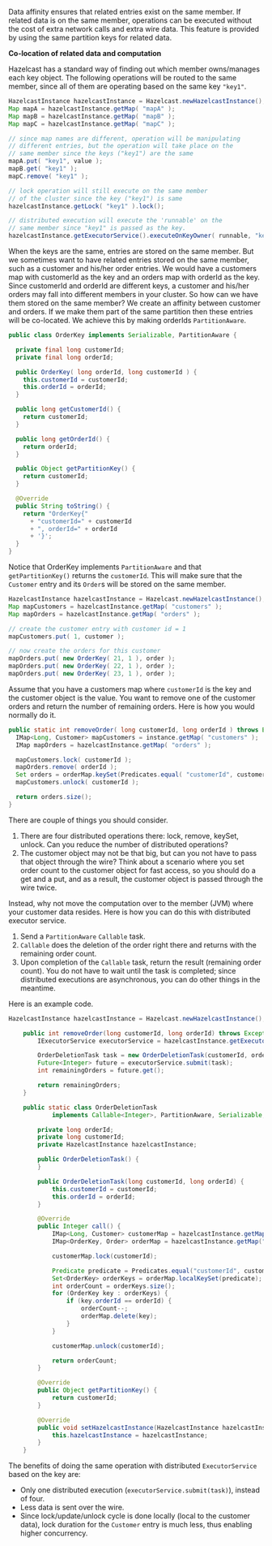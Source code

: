 

Data affinity ensures that related entries exist on the same member. If related data is on the same member, operations can be executed without the cost of extra network calls and extra wire data. This feature is provided by using the same partition keys for related data.

**Co-location of related data and computation**

Hazelcast has a standard way of finding out which member owns/manages each key object. The following operations will be routed to the same member, since all of them are operating based on the same key `"key1"`.

```java
HazelcastInstance hazelcastInstance = Hazelcast.newHazelcastInstance();
Map mapA = hazelcastInstance.getMap( "mapA" );
Map mapB = hazelcastInstance.getMap( "mapB" );
Map mapC = hazelcastInstance.getMap( "mapC" );

// since map names are different, operation will be manipulating
// different entries, but the operation will take place on the
// same member since the keys ("key1") are the same
mapA.put( "key1", value );
mapB.get( "key1" );
mapC.remove( "key1" );

// lock operation will still execute on the same member
// of the cluster since the key ("key1") is same
hazelcastInstance.getLock( "key1" ).lock();

// distributed execution will execute the 'runnable' on the
// same member since "key1" is passed as the key.   
hazelcastInstance.getExecutorService().executeOnKeyOwner( runnable, "key1" );
```

When the keys are the same, entries are stored on the same member. But we sometimes want to have related entries stored on the same member, such as a customer and his/her order entries. We would have a customers map with customerId as the key and an orders map with orderId as the key. Since customerId and orderId are different keys, a customer and his/her orders may fall into different members in your cluster. So how can we have them stored on the same member? We create an affinity between customer and orders. If we make them part of the same partition then these entries will be co-located. We achieve this by making orderIds `PartitionAware`.

```java
public class OrderKey implements Serializable, PartitionAware {

  private final long customerId;
  private final long orderId;

  public OrderKey( long orderId, long customerId ) {
    this.customerId = customerId;
    this.orderId = orderId;
  }

  public long getCustomerId() {
    return customerId;
  }

  public long getOrderId() {
    return orderId;
  }

  public Object getPartitionKey() {
    return customerId;
  }

  @Override
  public String toString() {
    return "OrderKey{"
      + "customerId=" + customerId
      + ", orderId=" + orderId
      + '}';
  }
}
```

Notice that OrderKey implements `PartitionAware` and that `getPartitionKey()` returns the `customerId`. This will make sure that the `Customer` entry and its `Order`s will be stored on the same member.

```java
HazelcastInstance hazelcastInstance = Hazelcast.newHazelcastInstance();
Map mapCustomers = hazelcastInstance.getMap( "customers" );
Map mapOrders = hazelcastInstance.getMap( "orders" );

// create the customer entry with customer id = 1
mapCustomers.put( 1, customer );

// now create the orders for this customer
mapOrders.put( new OrderKey( 21, 1 ), order );
mapOrders.put( new OrderKey( 22, 1 ), order );
mapOrders.put( new OrderKey( 23, 1 ), order );
```

Assume that you have a customers map where `customerId` is the key and the customer object is the value. You want to remove one of the customer orders and return the number of remaining orders. Here is how you would normally do it.

```java
public static int removeOrder( long customerId, long orderId ) throws Exception {
  IMap<Long, Customer> mapCustomers = instance.getMap( "customers" );
  IMap mapOrders = hazelcastInstance.getMap( "orders" );

  mapCustomers.lock( customerId );
  mapOrders.remove( orderId );
  Set orders = orderMap.keySet(Predicates.equal( "customerId", customerId ));
  mapCustomers.unlock( customerId );

  return orders.size();
}
```

There are couple of things you should consider.

1. There are four distributed operations there: lock, remove, keySet, unlock. Can you reduce 
the number of distributed operations?
2. The customer object may not be that big, but can you not have to pass that object through the 
wire? Think about a scenario where you set order count to the customer object for fast access, so you 
should do a get and a put, and as a result, the customer object is passed through the wire twice.

Instead, why not move the computation over to the member (JVM) where your customer data resides. Here is how you can do this with distributed executor service.

1. Send a `PartitionAware` `Callable` task.
2. `Callable` does the deletion of the order right there and returns with the remaining 
order count.
3. Upon completion of the `Callable` task, return the result (remaining order count). You 
do not have to wait until the task is completed; since distributed executions are asynchronous, you can do other things in the meantime.

Here is an example code.

```java
HazelcastInstance hazelcastInstance = Hazelcast.newHazelcastInstance();

    public int removeOrder(long customerId, long orderId) throws Exception {
        IExecutorService executorService = hazelcastInstance.getExecutorService("ExecutorService");

        OrderDeletionTask task = new OrderDeletionTask(customerId, orderId);
        Future<Integer> future = executorService.submit(task);
        int remainingOrders = future.get();

        return remainingOrders;
    }

    public static class OrderDeletionTask
            implements Callable<Integer>, PartitionAware, Serializable, HazelcastInstanceAware {

        private long orderId;
        private long customerId;
        private HazelcastInstance hazelcastInstance;

        public OrderDeletionTask() {
        }

        public OrderDeletionTask(long customerId, long orderId) {
            this.customerId = customerId;
            this.orderId = orderId;
        }

        @Override
        public Integer call() {
            IMap<Long, Customer> customerMap = hazelcastInstance.getMap("customers");
            IMap<OrderKey, Order> orderMap = hazelcastInstance.getMap("orders");

            customerMap.lock(customerId);

            Predicate predicate = Predicates.equal("customerId", customerId);
            Set<OrderKey> orderKeys = orderMap.localKeySet(predicate);
            int orderCount = orderKeys.size();
            for (OrderKey key : orderKeys) {
                if (key.orderId == orderId) {
                    orderCount--;
                    orderMap.delete(key);
                }
            }

            customerMap.unlock(customerId);

            return orderCount;
        }

        @Override
        public Object getPartitionKey() {
            return customerId;
        }

        @Override
        public void setHazelcastInstance(HazelcastInstance hazelcastInstance) {
            this.hazelcastInstance = hazelcastInstance;
        }
    }
```

The benefits of doing the same operation with distributed `ExecutorService` based on the key are:

- Only one distributed execution (`executorService.submit(task)`), instead of four.
- Less data is sent over the wire.
- Since lock/update/unlock cycle is done locally (local to the customer data), lock duration for the `Customer` entry is much less, thus enabling higher concurrency.

